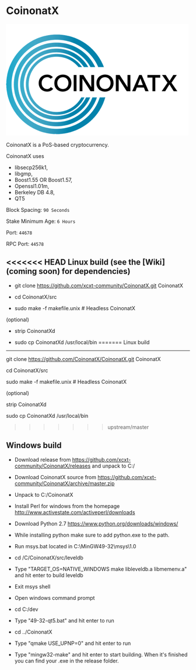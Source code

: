# CoinonatX

![CoinonatX](logo.png)

CoinonatX is a PoS-based cryptocurrency.

CoinonatX uses
- libsecp256k1,
- libgmp,
- Boost1.55 OR Boost1.57,
- Openssl1.01m,
- Berkeley DB 4.8,
- QT5


Block Spacing: `90 Seconds`

Stake Minimum Age: `6 Hours`

Port: `44678`

RPC Port: `44578`


<<<<<<< HEAD
Linux build (see the [Wiki](coming soon) for dependencies)
-----------
- git clone https://github.com/xcxt-community/CoinonatX.git CoinonatX

- cd CoinonatX/src

- sudo make -f makefile.unix            # Headless CoinonatX

(optional)

- strip CoinonatXd

- sudo cp CoinonatXd /usr/local/bin
=======
Linux build
-----------
git clone https://github.com/CoinonatX/CoinonatX.git CoinonatX

cd CoinonatX/src

sudo make -f makefile.unix            # Headless CoinonatX

(optional)

strip CoinonatXd

sudo cp CoinonatXd /usr/local/bin
>>>>>>> upstream/master




Windows build
-------------

- Download release from https://github.com/xcxt-community/CoinonatX/releases and unpack to C:/

- Download CoinonatX source from https://github.com/xcxt-community/CoinonatX/archive/master.zip

 - Unpack to C:/CoinonatX

- Install Perl for windows from the homepage http://www.activestate.com/activeperl/downloads

- Download Python 2.7 https://www.python.org/downloads/windows/

 - While installing python make sure to add python.exe to the path.

- Run msys.bat located in C:\MinGW49-32\msys\1.0

- cd /C/CoinonatX/src/leveldb

- Type "TARGET_OS=NATIVE_WINDOWS make libleveldb.a libmemenv.a" and hit enter to build leveldb

- Exit msys shell

- Open windows command prompt

- cd C:/dev

- Type "49-32-qt5.bat" and hit enter to run

- cd ../CoinonatX

- Type "qmake USE_UPNP=0" and hit enter to run

- Type "mingw32-make" and hit enter to start building. When it's finished you can find your .exe in the release folder.
